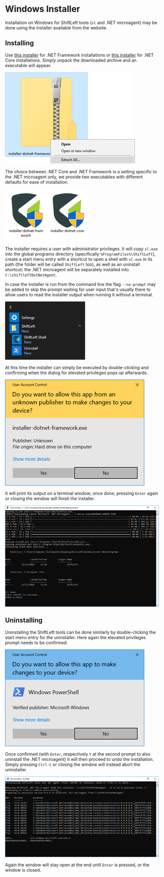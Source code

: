 # Windows Installer

Installation on Windows for ShiftLeft tools (`sl` and .NET microagent) may be done using the installer available from the website.

## Installing

Use [this installer](https://cdn.shiftleft.io/download/installer-dotnet-framework-latest-windows-x64.zip) for .NET Framework installations or [this installer](https://cdn.shiftleft.io/download/installer-dotnet-core-latest-windows-x64.zip) for .NET Core installations. Simply unpack the downloaded archive and an executable will appear.

![Extract Zip](unzip-windows.png)

The choice between .NET Core and .NET Framework is a setting specific to the .NET microagent only, we provide two executables with different defaults for ease of installation.

![Installer Variants](windows-installer-variants.png)

The installer requires a user with administrator privileges. It will copy `sl.exe` into the global programs directory (specifically `%ProgramFiles%\ShiftLeft`), create a start menu entry with a shortcut to open a shell with `sl.exe` in its path (the folder will be called `ShiftLeft` too), as well as an uninstall shortcut; the .NET microagent will be separately installed into `C:\shiftleftDotNetAgent`.

In case the installer is run from the command line the flag `--no-prompt` may be added to skip the prompt waiting for user input that's usually there to allow users to read the installer output when running it without a terminal.

![Start Menu Folder](windows-start-menu.png)

At this time the installer can simply be executed by double-clicking and confirming when the dialog for elevated privileges pops up afterwards.

![User Account Control](windows-user-account-control.png)

It will print its output on a terminal window; once done, pressing `Enter` again or closing the window will finish the installer.

![Installing](windows-installing.png)

## Uninstalling

Uninstalling the ShiftLeft tools can be done similarly by double-clicking the start menu entry for the uninstaller. Here again the elevated privileges prompt needs to be confirmed.

![User Account Control](windows-user-account-control-uninstall.png)

Once confirmed (with `Enter`, respectively `Y` at the second prompt to also uninstall the .NET microagent) it will then proceed to undo the installation. Simply pressing `Ctrl-C` or closing the window will instead abort the uninstaller.

![Uninstalling](windows-uninstalling.png)

Again the window will stay open at the end until `Enter` is pressed, or the window is closed.
